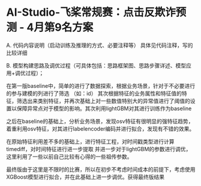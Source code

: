 # AI-Studio-飞桨常规赛：点击反欺诈预测 - 4月第9名方案 #

A.    代码内容说明（启动训练及推理的方式、必要注释等）
具体见代码注释，写的比较详细

B.    模型构建思路及调优过程（可具体包括：思路框架图、思路步骤详述、模型应用+调优过程）；


在第一版baseline中，简单的进行了数据探索，根据业务场景，针对于不必要进行的参与建模的列进行了筛选
（如：id）
其次根据特征的业务属性和特征值的特征，筛选出来类别特征，并再次基础上对一些数值特别大的异常值进行了阈值的设置以保障异常点对于模型的影响。其次利用lightGBM对其进行训练作为baseline

之后在baseline的基础上，分析业务场景，发现osv特征有很明显的强特征趋势，着重利用osv特征，对其进行labelencoder编码并进行拟合，发现有不错的效果。

在原始特征利用差不多的基础上，进行特征工程，对时间戳类型进行计算timediff，对时间特征进行进一步提取
并进一步对于lightGBM的参数进行调优，这里利用了一些以前自己比较有心得的一些祖传参数。

最终版由于这里是不限时的比赛，所以在初步不考虑时间成本的前提下，考虑使用XGBoost模型进行拟合，并在此基础上进一步调优。获得最终版结果

